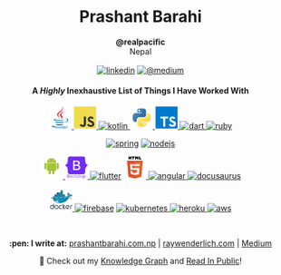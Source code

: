 <h1 align="center">Prashant Barahi</h1>
<p align="center">
    <strong><span>@realpacific</span></strong><br/>
    <span>Nepal</span>
</p>

<p align="center">
    <a href="https://www.linkedin.com/in/prashant-barahi-b83438139" target="blank">
        <img align="center" src="https://cdn.jsdelivr.net/npm/simple-icons@3.0.1/icons/linkedin.svg" alt="linkedin"
            height="30" width="30" /></a>
    <a href="https://medium.com/@prashantbarahi" target="blank">
        <img align="center" src="https://cdn.jsdelivr.net/npm/simple-icons@3.0.1/icons/medium.svg" alt="@medium"
            height="30" width="30" /></a>
</p>

<h4 align="center">A <i>Highly</i> Inexhaustive List of Things I Have Worked With</h4>

<p align="center">
    <a href="#" target="_blank">
        <img src="https://raw.githubusercontent.com/devicons/devicon/master/icons/java/java-original.svg" alt="java"
            width="40" height="40" /> </a>
    <a href="#" target="_blank">
        <img src="https://raw.githubusercontent.com/devicons/devicon/master/icons/javascript/javascript-original.svg"
            alt="javascript" width="40" height="40" /> </a>
    <a href="#" target="_blank">
        <img src="https://www.vectorlogo.zone/logos/kotlinlang/kotlinlang-icon.svg" alt="kotlin" width="40"
            height="40" /> </a>
    <a href="#" target="_blank">
        <img src="https://raw.githubusercontent.com/devicons/devicon/master/icons/python/python-original.svg"
            alt="python" width="40" height="40" /> </a>
    <a href="#" target="_blank">
        <img src="https://raw.githubusercontent.com/devicons/devicon/master/icons/typescript/typescript-original.svg"
            alt="typescript" width="40" height="40" /> </a>
    <a href="#" target="_blank" rel="noreferrer">
        <img src="https://www.vectorlogo.zone/logos/dartlang/dartlang-icon.svg" alt="dart" width="40" height="40" />
    <a href="#" target="_blank" rel="noreferrer">
        <img src="https://www.vectorlogo.zone/logos/ruby-lang/ruby-lang-icon.svg" alt="ruby" width="40" height="40" />
    </a>
</p>

<p align="center">
    <a href="#" target="_blank">
        <img src="https://www.vectorlogo.zone/logos/springio/springio-ar21.svg" alt="spring" width="70"
            height="40" /></a>
    <a href="#" target="_blank" rel="noreferrer">
        <img src="https://www.vectorlogo.zone/logos/nodejs/nodejs-ar21.svg"
            alt="nodejs" width="70" height="40" /> </a>
</p>

<p align="center">
    <a href="#" target="_blank">
        <img src="https://raw.githubusercontent.com/devicons/devicon/master/icons/android/android-original-wordmark.svg"
            alt="android" width="40" height="40" />
    </a>
    <a href="#" target="_blank">
        <img src="https://raw.githubusercontent.com/devicons/devicon/master/icons/bootstrap/bootstrap-plain-wordmark.svg"
            alt="bootstrap" width="40" height="40" /> </a>
    <a href="#" target="_blank">
        <img src="https://www.vectorlogo.zone/logos/flutterio/flutterio-icon.svg" alt="flutter" width="40"
            height="40" /></a>
    <a href="#" target="_blank">
        <img src="https://raw.githubusercontent.com/devicons/devicon/master/icons/html5/html5-original-wordmark.svg"
            alt="html5" width="40" height="40" /> </a>
    <a href="#" target="_blank" rel="noreferrer">
        <img src="https://angular.io/assets/images/logos/angular/angular.svg" alt="angular" width="40" height="40" />
    </a>
    <a href="#" target="_blank">
        <img src="https://www.vectorlogo.zone/logos/reactjs/reactjs-icon.svg" alt="docusaurus" width="70"
            height="40" /></a>

</p>

<p align="center">
    <a href="#" target="_blank">
        <img src="https://raw.githubusercontent.com/devicons/devicon/master/icons/docker/docker-original-wordmark.svg"
            alt="docker" width="40" height="40" /> </a>
    <a href="#" target="_blank">
        <img src="https://www.vectorlogo.zone/logos/firebase/firebase-icon.svg" alt="firebase" width="40"
            height="40" /></a>
    <a href="#" target="_blank">
        <img src="https://www.vectorlogo.zone/logos/kubernetes/kubernetes-icon.svg" alt="kubernetes" width="40"
            height="40" /> </a>
    <a href="#" target="_blank">
        <img src="https://www.vectorlogo.zone/logos/heroku/heroku-icon.svg" alt="heroku" width="40" height="40" /> </a>
    <a href="#" target="_blank">
        <img src="https://www.vectorlogo.zone/logos/amazon_aws/amazon_aws-ar21.svg" alt="aws" width="70" height="40" />
    </a>

</p>


<br/>

<p align="center">
    <strong>:pen: I write at:</strong>
    <a href="https://prashantbarahi.com.np">prashantbarahi.com.np</a> |
    <a href="https://www.raywenderlich.com/u/realpac">raywenderlich.com</a> |
    <a href="https://medium.com/@prashantbarahi">Medium</a>
<p>
<p align="center">
   🧠 Check out my <a href="https://prashantbarahi.com.np/knowledge-graph" target="blank">Knowledge Graph</a> and <a href="https://prashantbarahi.com.np/read-in-public" target="blank">Read In Public</a>!
</p>

